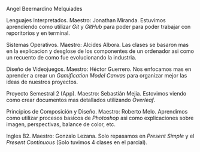 Angel Beernardino Melquiades

Lenguajes Interpretados.
Maestro: Jonathan Miranda.
Estuvimos aprendiendo como utilizar *Git* y *GitHub* para poder para poder trabajar con reporitorios y en terminal.

Sistemas Operativos.
Maestro: Alcides Albora.
Las clases se basaron mas en la explicacion y desglose de los componentes de un ordenador asi como un recuento de como fue evolucionando la industria.

Diseño de Videojuegos.
Maestro: Héctor Guerrero.
Nos enfocamos mas en aprender a crear un *Gamification Model Canvas* para organizar mejor las ideas de nuestros proyectos.

Proyecto Semestral 2 (App).
Maestro: Sebastián Mejia.
Estovimos viendo como crear documentos mas detallados utilizando *Overleaf*.

Principios de Composición y Diseño.
Maestro: Roberto Melo.
Aprendimos como utilizar procesos basicos de *Photoshop* asi como explicaciones sobre imagen, perspectivas, balance de color, etc.

Ingles B2.
Maestro: Gonzalo Lezana.
Solo repasamos en *Present Simple* y el *Present Continuous* (Solo tuvimos 4 clases en el parcial).